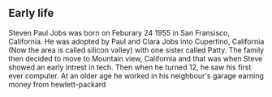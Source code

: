 ## Early life
Steven Paul Jobs was born on Feburary 24 1955 in San Fransisco, California. He was adopted by Paul and Clara Jobs into Cupertino, California (Now the area is called silicon valley) with one sister called Patty. The family then decided to move to Mountain view, California and that was when Steve showed an early intrest in tech. Then when he turned 12, he saw his first ever computer. At an older age he worked in his neighbour's garage earning money from hewlett-packard
